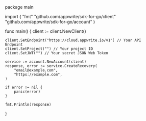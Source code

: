 package main

import (
    "fmt"
    "github.com/appwrite/sdk-for-go/client"
    "github.com/appwrite/sdk-for-go/account"
)

func main() {
    client := client.NewClient()

    client.SetEndpoint("https://cloud.appwrite.io/v1") // Your API Endpoint
    client.SetProject("") // Your project ID
    client.SetJWT("") // Your secret JSON Web Token

    service := account.NewAccount(client)
    response, error := service.CreateRecovery(
        "email@example.com",
        "https://example.com",
    )

    if error != nil {
        panic(error)
    }

    fmt.Println(response)
}
